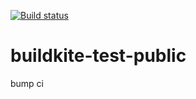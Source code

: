[![Build status](https://badge.buildkite.com/dbb08138be2b196f239b817923b6bc8c232628f15effa8eb17.svg)](https://buildkite.com/henkelresearch/buildkite-test-public)
# buildkite-test-public
bump ci
